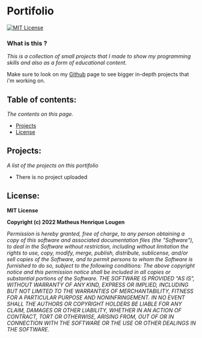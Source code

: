 # Portifolio

[![MIT License](https://img.shields.io/badge/License-MIT-green.svg)](https://choosealicense.com/licenses/mit/)

### What is this ?
*This is a collection of small projects that I made to show my programming skills and also as a form of educational content.*

Make sure to look on my [Github](https://github.com/theSystemFall) page to see bigger in-depth projects that i'm working on.

## Table of contents:
*The contents on this page.*
- [Projects](##projects)
- [License](##license)

## Projects:
*A list of the projects on this portifolio*
- There is no project uploaded

## License:

**MIT License**

**Copyright (c) 2022 Matheus Henrique Lougen**

*Permission is hereby granted, free of charge, to any person obtaining a copy of this software and associated documentation files (the "Software"), to deal in the Software without restriction, including without limitation the rights to use, copy, modify, merge, publish, distribute, sublicense, and/or sell copies of the Software, and to permit persons to whom the Software is furnished to do so, subject to the following conditions: The above copyright notice and this permission notice shall be included in all copies or substantial portions of the Software. THE SOFTWARE IS PROVIDED "AS IS", WITHOUT WARRANTY OF ANY KIND, EXPRESS OR IMPLIED, INCLUDING BUT NOT LIMITED TO THE WARRANTIES OF MERCHANTABILITY, FITNESS FOR A PARTICULAR PURPOSE AND NONINFRINGEMENT. IN NO EVENT SHALL THE AUTHORS OR COPYRIGHT HOLDERS BE LIABLE FOR ANY CLAIM, DAMAGES OR OTHER LIABILITY, WHETHER IN AN ACTION OF CONTRACT, TORT OR OTHERWISE, ARISING FROM, OUT OF OR IN CONNECTION WITH THE SOFTWARE OR THE USE OR OTHER DEALINGS IN THE SOFTWARE.*
